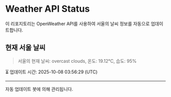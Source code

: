 
# Weather API Status

이 리포지토리는 OpenWeather API를 사용하여 서울의 날씨 정보를 자동으로 업데이트합니다.

## 현재 서울 날씨
> 서울의 현재 날씨: overcast clouds, 온도: 19.12°C, 습도: 95%

⏳ 업데이트 시간: 2025-10-08 03:56:29 (UTC)

---
자동 업데이트 봇에 의해 관리됩니다.
